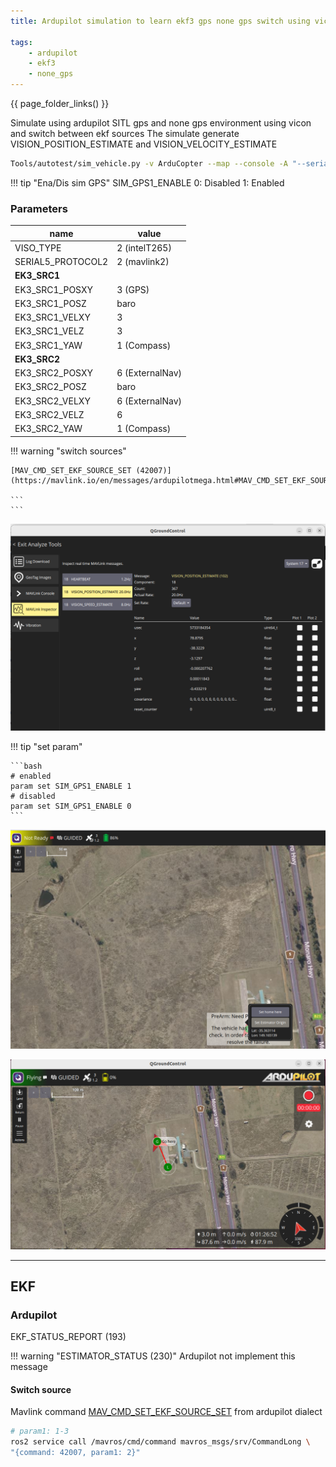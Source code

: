 ```yaml
---
title: Ardupilot simulation to learn ekf3 gps none gps switch using vicon simulation

tags:
    - ardupilot
    - ekf3
    - none_gps
---
```

{{ page_folder_links() }}

Simulate using ardupilot SITL gps and none gps environment using vicon and switch between ekf sources
The simulate generate VISION_POSITION_ESTIMATE and VISION_VELOCITY_ESTIMATE

```bash title="run sitl with vicon simulation"
Tools/autotest/sim_vehicle.py -v ArduCopter --map --console -A "--serial5=sim:vicon:"
```


!!! tip "Ena/Dis sim GPS"
    SIM_GPS1_ENABLE
    0: Disabled
    1: Enabled
     

### Parameters
| name  | value  |
|---|---|
| VISO_TYPE  | 2 (intelT265) |
| SERIAL5_PROTOCOL2  | 2 (mavlink2)  |
| **EK3_SRC1** |
| EK3_SRC1_POSXY  | 3 (GPS)  |
| EK3_SRC1_POSZ  | baro  |
| EK3_SRC1_VELXY  | 3  |
| EK3_SRC1_VELZ  | 3  |
| EK3_SRC1_YAW  | 1 (Compass)  |
| **EK3_SRC2** |
| EK3_SRC2_POSXY  | 6 (ExternalNav)  |
| EK3_SRC2_POSZ  | baro  |
| EK3_SRC2_VELXY  | 6 (ExternalNav) |
| EK3_SRC2_VELZ  | 6  |
| EK3_SRC2_YAW   | 1 (Compass) |


!!! warning "switch sources"

    [MAV_CMD_SET_EKF_SOURCE_SET (42007)](https://mavlink.io/en/messages/ardupilotmega.html#MAV_CMD_SET_EKF_SOURCE_SET)

    ```
    ```
    
     

![alt text](images/mavlink_inspect.png)


!!! tip "set param"

    ```bash
    # enabled
    param set SIM_GPS1_ENABLE 1
    # disabled
    param set SIM_GPS1_ENABLE 0
    ```
     

![alt text](images/set_ekf_origin.png)

![alt text](images/without_gps.png)

---

## EKF 

### Ardupilot
EKF_STATUS_REPORT (193) 

!!! warning "ESTIMATOR_STATUS (230)"
    Ardupilot not implement this message
     

#### Switch source
Mavlink command [MAV_CMD_SET_EKF_SOURCE_SET](https://mavlink.io/en/messages/ardupilotmega.html#MAV_CMD_SET_EKF_SOURCE_SET) from ardupilot dialect

```bash title="using mavros to switch"
# param1: 1-3
ros2 service call /mavros/cmd/command mavros_msgs/srv/CommandLong \
"{command: 42007, param1: 2}"
```